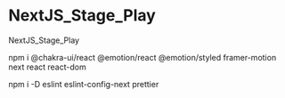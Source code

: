 # NextJS_Stage_Play
NextJS_Stage_Play

npm i @chakra-ui/react @emotion/react @emotion/styled framer-motion next react react-dom


npm i -D eslint eslint-config-next prettier